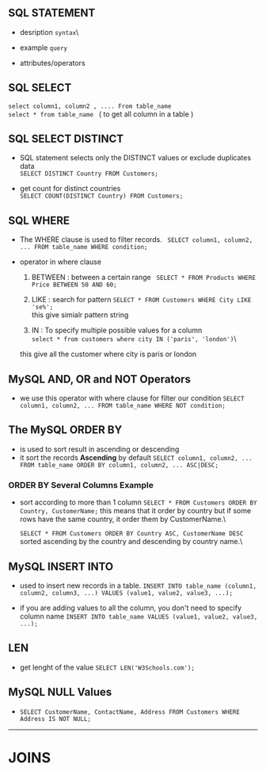 ## SQL STATEMENT
- desription 
  `syntax`\

- example
  `query `

- attributes/operators 


## SQL SELECT
  `select column1, column2 , .... From table_name `\
  `select * from table_name `  ( to get all column in a table )

## SQL SELECT DISTINCT 
- SQL statement selects only the DISTINCT values or exclude duplicates data \
  `SELECT DISTINCT Country FROM Customers;`

- get count for distinct countries \
  `SELECT COUNT(DISTINCT Country) FROM Customers;`

## SQL WHERE 
- The WHERE clause is used to filter records.
` SELECT column1, column2, ...
  FROM table_name
  WHERE condition;`

- operator in where clause
  1. BETWEEN : between a certain range
   ` SELECT * FROM Products WHERE Price BETWEEN 50 AND 60;`


  2. LIKE : search for pattern 
    `SELECT * FROM Customers WHERE City LIKE 'se%';`\
    this give simialr pattern string 



  3. IN : To specify multiple possible values for a column	
    `select * from customers where city IN ('paris', 'london')`\

    this give all the customer where city is paris or london 


## MySQL AND, OR and NOT Operators
- we use this operator with where clause for filter our condition 
  `SELECT column1, column2, ... FROM table_name WHERE NOT condition;`


## The MySQL ORDER BY 
- is used to sort result in ascending or descending 
- it sort the records **Ascending** by default 
  `SELECT column1, column2, ... FROM table_name ORDER BY column1, column2, ... ASC|DESC;`

### ORDER BY Several Columns Example
- sort according to more than 1 column 
  `SELECT * FROM Customers ORDER BY Country, CustomerName;`
   this means that it order by country but if some rows have the same country, it order them by CustomerName.\

   `SELECT * FROM Customers ORDER BY Country ASC, CustomerName DESC`
   sorted ascending by the country and descending by country name.\

## MySQL INSERT INTO 
- used to insert new records in a table. 
  `INSERT INTO table_name (column1, column2, column3, ...) VALUES (value1, value2, value3, ...);`

- if you are adding values to all the column, you don't need to specify column name 
  `INSERT INTO table_name VALUES (value1, value2, value3, ...);`

## LEN 
- get lenght of the value 
  `SELECT LEN('W3Schools.com'); `

## MySQL NULL Values
- `SELECT CustomerName, ContactName, Address FROM Customers WHERE Address IS NOT NULL;`
  

  


-------------------------------------------------------------
# JOINS 



